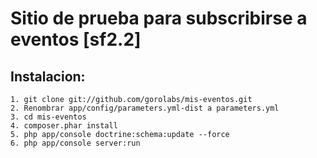 Sitio de prueba para subscribirse a eventos [sf2.2]
===================================================


Instalacion:
------------

    1. git clone git://github.com/gorolabs/mis-eventos.git
    2. Renombrar app/config/parameters.yml-dist a parameters.yml
    3. cd mis-eventos
    4. composer.phar install
    5. php app/console doctrine:schema:update --force
    6. php app/console server:run




